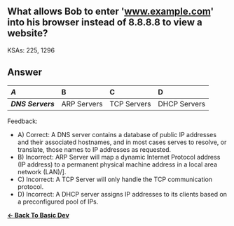 ## What allows Bob to enter 'www.example.com' into his browser instead of 8.8.8.8 to view a website?

KSAs: 225, 1296

## Answer
| ***A*** | B | C | D |
| :--- | :--- | :--- | :--- |
| ***DNS Servers*** | ARP Servers | TCP Servers | DHCP Servers |


Feedback:

- A) Correct: A DNS server contains a database of public IP addresses and their associated hostnames, and in most cases serves to resolve, or translate, those names to IP addresses as requested.
- B) Incorrect: ARP Server will map a dynamic Internet Protocol address (IP address) to a permanent physical machine address in a local area network (LAN)/].
- C) Incorrect: A TCP Server will only handle the TCP communication protocol.
- D) Incorrect: A DHCP server assigns IP addresses to its clients based on a preconfigured pool of IPs.

[**<- Back To Basic Dev**](../../../Basic_Dev.md)

